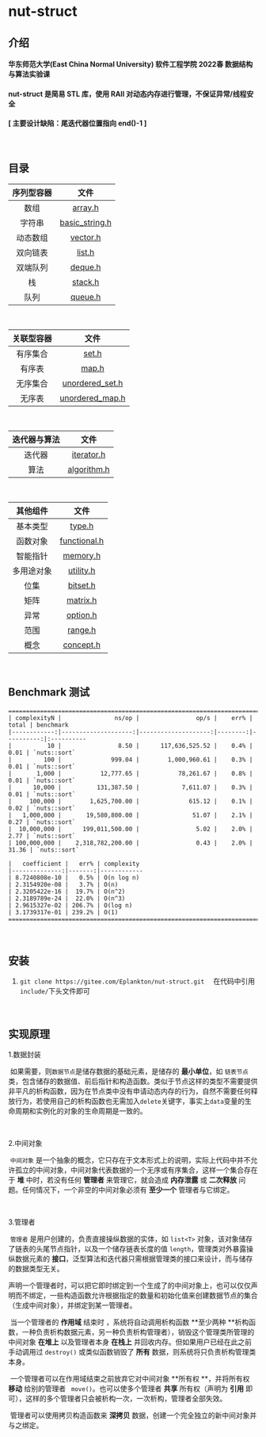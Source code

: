 # nut-struct

## **介绍**
#### 华东师范大学(East China Normal University) 软件工程学院 2022春 数据结构与算法实验课
#### nut-struct 是简易 STL 库，使用 RAII 对动态内存进行管理，不保证异常/线程安全
#### [ 主要设计缺陷：尾迭代器位置指向 end()-1 ]

<br>

## 目录
| 序列型容器 |                                             文件                                             |
| :------: | :------------------------------------------------------------------------------------------: |
|   数组   |        [array.h](https://gitee.com/Eplankton/nut-struct/blob/master/include/array.h)        |
|  字符串  | [basic_string.h](https://gitee.com/Eplankton/nut-struct/blob/master/include/basic_string.h) |
|   动态数组   |       [vector.h](https://gitee.com/Eplankton/nut-struct/blob/master/include/vector.h)       |
| 双向链表 |         [list.h](https://gitee.com/Eplankton/nut-struct/blob/master/include/list.h)         |
| 双端队列 |        [deque.h](https://gitee.com/Eplankton/nut-struct/blob/master/include/deque.h)        |
|    栈    |        [stack.h](https://gitee.com/Eplankton/nut-struct/blob/master/include/stack.h)        |
|   队列   |        [queue.h](https://gitee.com/Eplankton/nut-struct/blob/master/include/queue.h)        |

<br>

| 关联型容器 |                                              文件                                              |
| :------: | :--------------------------------------------------------------------------------------------: |
|  有序集合  |           [set.h](https://gitee.com/Eplankton/nut-struct/blob/master/include/set.h)           |
|  有序表  |           [map.h](https://gitee.com/Eplankton/nut-struct/blob/master/include/map.h)           |
| 无序集合 | [unordered_set.h](https://gitee.com/Eplankton/nut-struct/blob/master/include/unordered_set.h) |
|  无序表  | [unordered_map.h](https://gitee.com/Eplankton/nut-struct/blob/master/include/unordered_map.h) |

<br>

| 迭代器与算法 |                                          文件                                          |
| :----------------: | :------------------------------------------------------------------------------------: |
|       迭代器       |  [iterator.h](https://gitee.com/Eplankton/nut-struct/blob/master/include/iterator.h)  |
|      算法      | [algorithm.h](https://gitee.com/Eplankton/nut-struct/blob/master/include/algorithm.h) |

<br>

|  其他组件  |                                           文件                                           |
| :--------: | :--------------------------------------------------------------------------------------: |
|  基本类型  |       [type.h](https://gitee.com/Eplankton/nut-struct/blob/master/include/type.h)       |
|  函数对象  | [functional.h](https://gitee.com/Eplankton/nut-struct/blob/master/include/functional.h) |
|  智能指针  |     [memory.h](https://gitee.com/Eplankton/nut-struct/blob/master/include/memory.h)     |
| 多用途对象 |    [utility.h](https://gitee.com/Eplankton/nut-struct/blob/master/include/utility.h)    |
| 位集 |    [bitset.h](https://gitee.com/Eplankton/nut-struct/blob/master/include/bitset.h)    |
|    矩阵    |     [matrix.h](https://gitee.com/Eplankton/nut-struct/blob/master/include/matrix.h)     |
|    异常    |     [option.h](https://gitee.com/Eplankton/nut-struct/blob/master/include/option.h)     |
|  范围  |     [range.h](https://gitee.com/Eplankton/nut-struct/blob/master/include/range.h)     |
|  概念  |     [concept.h](https://gitee.com/Eplankton/nut-struct/blob/master/include/concept.h)     |

<br>

## **Benchmark 测试**
```
===============================================================================
| complexityN |               ns/op |                op/s |    err% |     total | benchmark
|------------:|--------------------:|--------------------:|--------:|----------:|:----------
|          10 |                8.50 |      117,636,525.52 |    0.4% |      0.01 | `nuts::sort`
|         100 |              999.04 |        1,000,960.61 |    0.3% |      0.01 | `nuts::sort`
|       1,000 |           12,777.65 |           78,261.67 |    0.8% |      0.01 | `nuts::sort`
|      10,000 |          131,387.50 |            7,611.07 |    0.3% |      0.01 | `nuts::sort`
|     100,000 |        1,625,700.00 |              615.12 |    0.1% |      0.02 | `nuts::sort`
|   1,000,000 |       19,580,800.00 |               51.07 |    2.1% |      0.27 | `nuts::sort`
|  10,000,000 |      199,011,500.00 |                5.02 |    2.0% |      2.77 | `nuts::sort`
| 100,000,000 |    2,318,782,200.00 |                0.43 |    2.0% |     31.36 | `nuts::sort`

|   coefficient |   err% | complexity
|--------------:|-------:|------------
| 8.7240808e-10 |   0.5% | O(n log n)
| 2.3154920e-08 |   3.7% | O(n)
| 2.3205422e-16 |  19.7% | O(n^2)
| 2.3189789e-24 |  22.0% | O(n^3)
| 2.9615327e-02 | 206.7% | O(log n)
| 3.1739317e-01 | 239.2% | O(1)
===============================================================================
```

<br>

## **安装**

 1. `git clone https://gitee.com/Eplankton/nut-struct.git  ` 在代码中引用` include/ `下头文件即可

<br>

## **实现原理**

1.数据封装

​	如果需要，则`数据节点`是储存数据的基础元素，是储存的 **最小单位**，如 `链表节点`类，包含储存的数据值、前后指针和构造函数。类似于节点这样的类型不需要提供非平凡的析构函数，因为在节点类中没有申请动态内存的行为，自然不需要任何释放行为，若使用自己的析构函数也无需加入`delete`关键字，事实上`data`变量的生命周期和实例化的对象的生命周期是一致的。

<br>

2.中间对象

​	`中间对象` 是一个抽象的概念，它只存在于文本形式上的说明，实际上代码中并不允许孤立的中间对象，中间对象代表数据的一个无序或有序集合，这样一个集合存在于 **堆** 中时，若没有任何 **管理者** 来管理它，就会造成 **内存泄露** 或 **二次释放** 问题。任何情况下，一个非空的中间对象必须有 **至少一个** 管理者与它绑定。

<br>

3.管理者

​	`管理者` 是用户创建的，负责直接操纵数据的实体，如 `list<T>` 对象，该对象储存了链表的头尾节点指针，以及一个储存链表长度的值 `length`，管理类对外暴露操纵数据元素的 **接口**，泛型算法和迭代器只需根据管理类的接口来设计，而与储存的数据类型无关。

​	声明一个管理者时，可以把它即时绑定到一个生成了的中间对象上，也可以仅仅声明而不绑定，一些构造函数允许根据指定的数量和初始化值来创建数据节点的集合（生成中间对象），并绑定到某一管理者。

​	当一个管理者的 **作用域** 结束时 ，系统将自动调用析构函数 **至少两种 **析构函数，一种负责析构数据元素，另一种负责析构管理者），销毁这个管理类所管理的中间对象 **在堆上** 以及管理者本身 **在栈上** 并回收内存。但如果用户已经在此之前手动调用过 `destroy()` 或类似函数销毁了 **所有** 数据，则系统将只负责析构管理类本身。

​	一个管理者可以在作用域结束之前放弃它对中间对象 **所有权 **，并将所有权 **移动** 给别的管理者  ` move()`。也可以使多个管理者 **共享** 所有权（声明为 **引用** 即可），这样的多个管理者只会被析构一次，一次析构，管理者全部失效。

​	管理者可以使用拷贝构造函数来 **深拷贝** 数据，创建一个完全独立的新中间对象并与之绑定。

